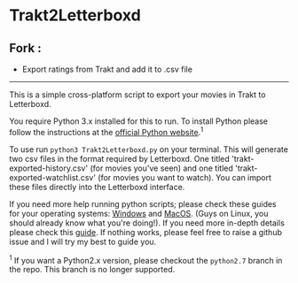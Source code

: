 # Trakt2Letterboxd
## Fork :
 - Export ratings from Trakt and add it to .csv file
<hr/>
This is a simple cross-platform script to export your movies in Trakt to Letterboxd.

You require Python 3.x installed for this to run. To install Python please follow the instructions at the [official Python website](https://www.python.org/downloads/).<sup>1</sup>

To use run `python3 Trakt2Letterboxd.py` on your terminal. This will generate two csv files in the format required by Letterboxd. One titled 'trakt-exported-history.csv' (for movies you've seen) and one titled 'trakt-exported-watchlist.csv' (for movies you want to watch). You can import these files directly into the Letterboxd interface.

If you need more help running python scripts; please check these guides for your operating systems: [Windows](https://docs.python.org/3/faq/windows.html) and [MacOS](https://docs.python.org/3/using/mac.html). (Guys on Linux, you should already know what you're doing!). If you need more in-depth details please check this [guide](https://realpython.com/run-python-scripts/). If nothing works, please feel free to raise a github issue and I will try my best to guide you.

<sup>1</sup> If you want a Python2.x version, please checkout the `python2.7` branch in the repo. This branch is no longer supported.
